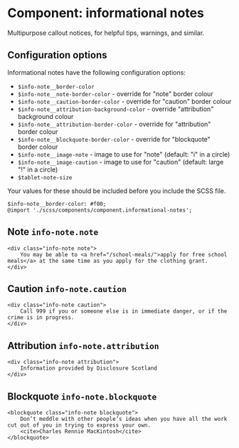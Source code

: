 # Component: informational notes

Multipurpose callout notices, for helpful tips, warnings, and similar.

## Configuration options

Informational notes have the following configuration options:

* `$info-note__border-color`
* `$info-note__note-border-color` - override for "note" border colour
* `$info-note__caution-border-color` - override for "caution" border colour
* `$info-note__attribution-background-color` - override "attribution" background colour
* `$info-note__attribution-border-color` - override for "attribution" border colour
* `$info-note__blockquote-border-color` - override for "blockquote" border colour
* `$info-note__image-note` - image to use for "note" (default: "i" in a circle)
* `$info-note__image-caution` - image to use for "caution" (default: large "!" in a circle)
* `$tablet-note-size`

Your values for these should be included before you include the SCSS file.

    $info-note__border-color: #f00;
    @import './scss/components/component.informational-notes';

## Note `info-note.note`

    <div class="info-note note">
        You may be able to <a href="/school-meals/">apply for free school meals</a> at the same time as you apply for the clothing grant.
    </div>

## Caution `info-note.caution`

    <div class="info-note caution">
        Call 999 if you or someone else is in immediate danger, or if the crime is in progress.
    </div>

## Attribution `info-note.attribution`

    <div class="info-note attribution">
        Information provided by Disclosure Scotland
    </div>

## Blockquote `info-note.blockquote`

    <blockquote class="info-note blockquote">
        Don’t meddle with other people’s ideas when you have all the work cut out of you in trying to express your own.
        <cite>Charles Rennie MacKintosh</cite>
    </blockquote>
